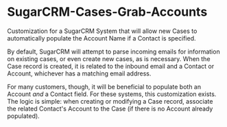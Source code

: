 SugarCRM-Cases-Grab-Accounts
============================

Customization for a SugarCRM System that will allow new Cases to automatically populate the Account Name if a Contact is specified. 

By default, SugarCRM will attempt to parse incoming emails for information on existing cases, or even create new cases, as is necessary. When the Case record is created, it is related to the inbound email and a Contact or Account, whichever has a matching email address.

For many customers, though, it will be beneficial to populate both an Account *and* a Contact field. For these systems, this customization exists. The logic is simple: when creating or modifying a Case record, associate the related Contact's Account to the Case (if there is no Account already populated). 
